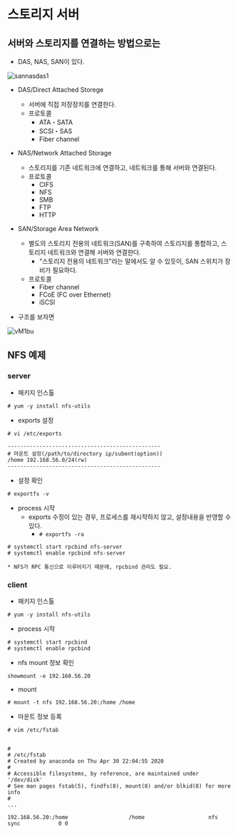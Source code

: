# 스토리지 서버
## 서버와 스토리지를 연결하는 방법으로는
- DAS, NAS, SAN이 있다.

![sannasdas1](https://user-images.githubusercontent.com/19552819/98459077-666def80-21da-11eb-882e-a9783b7ce7b5.png)

- DAS/Direct Attached Storege
  - 서버에 직접 저장장치를 연결한다.
  - 프로토콜
    - ATA・SATA
    - SCSI・SAS
    - Fiber channel


- NAS/Network Attached Storage
  - 스토리지를 기존 네트워크에 연결하고, 네트워크를 통해 서버와 연결된다.
  - 프로토콜
    - CIFS
    - NFS
    - SMB
    - FTP
    - HTTP


- SAN/Storage Area Network
  - 별도의 스토리지 전용의 네트워크(SAN)를 구축하여 스토리지를 통합하고, 스토리지 네트워크와 연결해 서버와 연결한다.
    - "스토리지 전용의 네트워크"라는 말에서도 알 수 있듯이, SAN 스위치가 장비가 필요하다.
  - 프로토콜
    - Fiber channel
    - FCoE (FC over Ethernet)
    - iSCSI

- 구조를 보자면

![vM1bu](https://user-images.githubusercontent.com/19552819/98459152-57d40800-21db-11eb-8f32-f3b8925b9c2c.png)


## NFS 예제

### server

- 패키지 인스톨
```
# yum -y install nfs-utils
```

- exports 설정
```
# vi /etc/exports

------------------------------------------------
# 마운트 설정(/path/to/directory ip/subent(option))
/home 192.168.56.0/24(rw)
------------------------------------------------
```

- 설정 확인
```
# exportfs -v
```

- process 시작
  - exports 수정이 있는 경우, 프로세스를 재시작하지 않고, 설정내용을 반영할 수 있다.
    - `# exportfs -ra`
```
# systemctl start rpcbind nfs-server
# systemctl enable rpcbind nfs-server

* NFS가 RPC 통신으로 이루어지기 때문에, rpcbind 관리도 필요.
```

### client
- 패키지 인스톨
```
# yum -y install nfs-utils
```

- process 시작
```
# systemctl start rpcbind 
# systemctl enable rpcbind 
```

- nfs mount 정보 확인
```
showmount -e 192.168.56.20
```

- mount
```
# mount -t nfs 192.168.56.20:/home /home
```

- 마운트 정보 등록 
```
# vim /etc/fstab


#
# /etc/fstab
# Created by anaconda on Thu Apr 30 22:04:55 2020
#
# Accessible filesystems, by reference, are maintained under '/dev/disk'
# See man pages fstab(5), findfs(8), mount(8) and/or blkid(8) for more info
#
...

192.168.56.20:/home                   /home                    nfs     sync            0 0

```
